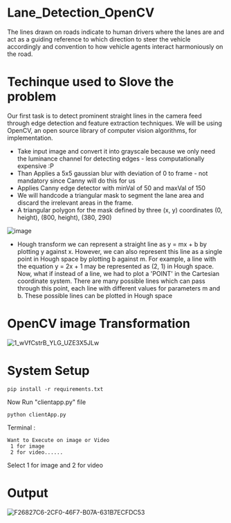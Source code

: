# Lane_Detection_OpenCV
The lines drawn on roads indicate to human drivers where the lanes are and act as a guiding reference to which direction to steer the vehicle accordingly and convention to how vehicle agents interact harmoniously on the road.

# Techinque used to Slove the problem 
Our first task is to detect prominent straight lines in the camera feed through edge detection and feature extraction techniques. We will be using OpenCV, an open source library of computer vision algorithms, for implementation.
 
- Take input image and convert it into grayscale because we only need the luminance channel for detecting edges - less computationally expensive :P
- Than Applies a 5x5 gaussian blur with deviation of 0 to frame - not mandatory since Canny will do this for us
- Applies Canny edge detector with minVal of 50 and maxVal of 150
- We will handcode a triangular mask to segment the lane area and discard the irrelevant areas in the frame.
- A triangular polygon for the mask defined by three (x, y) coordinates (0, height), (800, height), (380, 290)

![image](https://user-images.githubusercontent.com/13836633/100740280-74d8b100-33fe-11eb-995e-f5dd89700ccc.png)

- Hough transform
we can represent a straight line as y = mx + b by plotting y against x. However, we can also represent this line as a single point in Hough space by plotting b against m. For example, a line with the equation y = 2x + 1 may be represented as (2, 1) in Hough space.
Now, what if instead of a line, we had to plot a 'POINT' in the Cartesian coordinate system. There are many possible lines which can pass through this point, each line with different values for parameters m and b. These possible lines can be plotted in Hough space


# OpenCV image Transformation

![1_wVfCstrB_YLG_UZE3X5JLw](https://user-images.githubusercontent.com/13836633/100738882-4954c700-33fc-11eb-83d4-0ac42bf46b13.png)

# System Setup 
```
pip install -r requirements.txt
```

Now Run "clientapp.py" file
```
python clientApp.py
```
Terminal :
```
Want to Execute on image or Video 
 1 for image 
 2 for video...... 
```
Select 1 for image and 2 for video

# Output

![F26827C6-2CF0-46F7-B07A-631B7ECFDC53](https://user-images.githubusercontent.com/13836633/100738629-dcd9c800-33fb-11eb-85f3-afa7d0a8a5ef.GIF)
